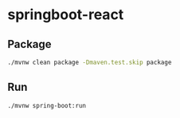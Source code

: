 # springboot-react

## Package
```bash
./mvnw clean package -Dmaven.test.skip package
```

## Run
```bash
./mvnw spring-boot:run
```